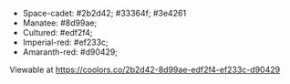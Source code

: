 - Space-cadet: #2b2d42; #33364f; #3e4261
- Manatee: #8d99ae;
- Cultured: #edf2f4;
- Imperial-red: #ef233c;
- Amaranth-red: #d90429;

Viewable at https://coolors.co/2b2d42-8d99ae-edf2f4-ef233c-d90429